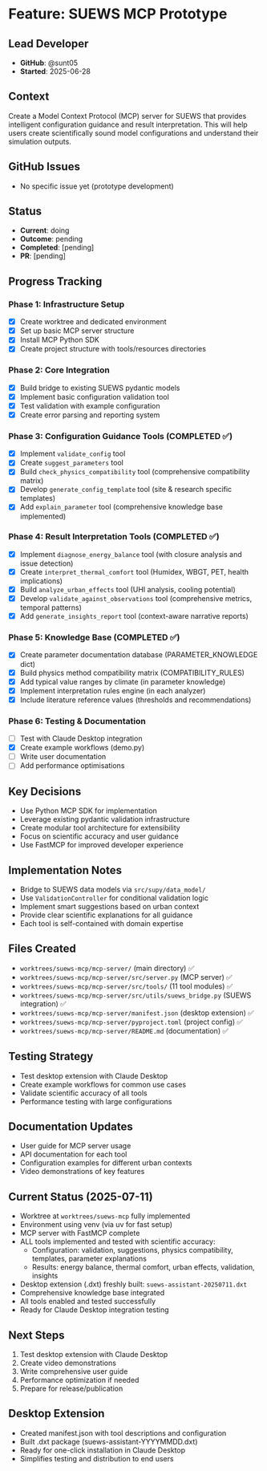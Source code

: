 # Feature: SUEWS MCP Prototype

## Lead Developer
- **GitHub**: @sunt05
- **Started**: 2025-06-28

## Context
Create a Model Context Protocol (MCP) server for SUEWS that provides intelligent configuration guidance and result interpretation. This will help users create scientifically sound model configurations and understand their simulation outputs.

## GitHub Issues
- No specific issue yet (prototype development)

## Status
- **Current**: doing
- **Outcome**: pending
- **Completed**: [pending]
- **PR**: [pending]

## Progress Tracking

### Phase 1: Infrastructure Setup
- [x] Create worktree and dedicated environment
- [x] Set up basic MCP server structure
- [x] Install MCP Python SDK
- [x] Create project structure with tools/resources directories

### Phase 2: Core Integration
- [x] Build bridge to existing SUEWS pydantic models
- [x] Implement basic configuration validation tool
- [x] Test validation with example configuration
- [x] Create error parsing and reporting system

### Phase 3: Configuration Guidance Tools (COMPLETED ✅)
- [x] Implement `validate_config` tool
- [x] Create `suggest_parameters` tool
- [x] Build `check_physics_compatibility` tool (comprehensive compatibility matrix)
- [x] Develop `generate_config_template` tool (site & research specific templates)
- [x] Add `explain_parameter` tool (comprehensive knowledge base implemented)

### Phase 4: Result Interpretation Tools (COMPLETED ✅)
- [x] Implement `diagnose_energy_balance` tool (with closure analysis and issue detection)
- [x] Create `interpret_thermal_comfort` tool (Humidex, WBGT, PET, health implications)
- [x] Build `analyze_urban_effects` tool (UHI analysis, cooling potential)
- [x] Develop `validate_against_observations` tool (comprehensive metrics, temporal patterns)
- [x] Add `generate_insights_report` tool (context-aware narrative reports)

### Phase 5: Knowledge Base (COMPLETED ✅)
- [x] Create parameter documentation database (PARAMETER_KNOWLEDGE dict)
- [x] Build physics method compatibility matrix (COMPATIBILITY_RULES)
- [x] Add typical value ranges by climate (in parameter knowledge)
- [x] Implement interpretation rules engine (in each analyzer)
- [x] Include literature reference values (thresholds and recommendations)

### Phase 6: Testing & Documentation
- [ ] Test with Claude Desktop integration
- [x] Create example workflows (demo.py)
- [ ] Write user documentation
- [ ] Add performance optimisations

## Key Decisions
- Use Python MCP SDK for implementation
- Leverage existing pydantic validation infrastructure
- Create modular tool architecture for extensibility
- Focus on scientific accuracy and user guidance
- Use FastMCP for improved developer experience

## Implementation Notes
- Bridge to SUEWS data models via `src/supy/data_model/`
- Use `ValidationController` for conditional validation logic
- Implement smart suggestions based on urban context
- Provide clear scientific explanations for all guidance
- Each tool is self-contained with domain expertise

## Files Created
- `worktrees/suews-mcp/mcp-server/` (main directory) ✅
- `worktrees/suews-mcp/mcp-server/src/server.py` (MCP server) ✅
- `worktrees/suews-mcp/mcp-server/src/tools/` (11 tool modules) ✅
- `worktrees/suews-mcp/mcp-server/src/utils/suews_bridge.py` (SUEWS integration) ✅
- `worktrees/suews-mcp/mcp-server/manifest.json` (desktop extension) ✅
- `worktrees/suews-mcp/mcp-server/pyproject.toml` (project config) ✅
- `worktrees/suews-mcp/mcp-server/README.md` (documentation) ✅

## Testing Strategy
- Test desktop extension with Claude Desktop
- Create example workflows for common use cases
- Validate scientific accuracy of all tools
- Performance testing with large configurations

## Documentation Updates
- User guide for MCP server usage
- API documentation for each tool
- Configuration examples for different urban contexts
- Video demonstrations of key features

## Current Status (2025-07-11)
- Worktree at `worktrees/suews-mcp` fully implemented
- Environment using venv (via uv for fast setup)
- MCP server with FastMCP complete
- ALL tools implemented and tested with scientific accuracy:
  - Configuration: validation, suggestions, physics compatibility, templates, parameter explanations
  - Results: energy balance, thermal comfort, urban effects, validation, insights
- Desktop extension (.dxt) freshly built: `suews-assistant-20250711.dxt`
- Comprehensive knowledge base integrated
- All tools enabled and tested successfully
- Ready for Claude Desktop integration testing

## Next Steps
1. Test desktop extension with Claude Desktop
2. Create video demonstrations
3. Write comprehensive user guide
4. Performance optimization if needed
5. Prepare for release/publication

## Desktop Extension
- Created manifest.json with tool descriptions and configuration
- Built .dxt package (suews-assistant-YYYYMMDD.dxt)
- Ready for one-click installation in Claude Desktop
- Simplifies testing and distribution to end users